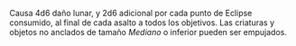 Causa 4d6 daño lunar, y 2d6 adicional por cada punto de Eclipse consumido, al final de cada asalto a todos los objetivos. Las criaturas y objetos no anclados de tamaño _*Mediano*_ o inferior pueden ser empujados.
